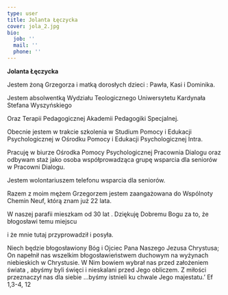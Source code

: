 ```yaml
---
type: user
title: Jolanta Łęczycka
cover: jola_2.jpg
bio:
  job: ''
  mail: ''
  phone: ''
---
```

**Jolanta Łęczycka**

Jestem żoną Grzegorza i matką dorosłych dzieci : Pawła, Kasi i Dominika.

Jestem absolwentką Wydziału Teologicznego Uniwersytetu Kardynała Stefana Wyszyńskiego

Oraz Terapii Pedagogicznej Akademii Pedagogiki Specjalnej.

Obecnie jestem w trakcie szkolenia w Studium Pomocy i Edukacji Psychologicznej w Ośrodku Pomocy i Edukacji Psychologicznej Intra.

Pracuję w biurze Ośrodka Pomocy Psychologicznej Pracownia Dialogu oraz odbywam staż jako osoba współprowadząca grupę wsparcia dla seniorów w Pracowni Dialogu.

Jestem wolontariuszem telefonu wsparcia dla seniorów.

Razem z moim mężem Grzegorzem jestem zaangażowana do Wspólnoty Chemin Neuf, którą znam już 22 lata.

W naszej parafii mieszkam od 30 lat . Dziękuję Dobremu Bogu za to, że błogosławi temu miejscu

i że mnie tutaj przyprowadził i posyła.

Niech będzie błogosławiony Bóg i Ojciec Pana Naszego Jezusa Chrystusa; On napełnił nas wszelkim błogosławieństwem duchowym na wyżynach niebieskich w Chrystusie. W Nim bowiem wybrał nas przed założeniem świata , abyśmy byli święci i nieskalani przed Jego obliczem. Z miłości przeznaczył nas dla siebie …byśmy istnieli ku chwale Jego majestatu.’ Ef 1,3-4, 12